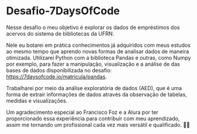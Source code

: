 # Desafio-7DaysOfCode

Nesse desafio o meu objetivo é explorar os dados de empréstimos dos acervos do sistema de bibliotecas da UFRN.

Nele eu botarei em prática conhecimentos já adquiridos com meus estudos ao mesmo tempo que aprendo novas formas de analisar dados de maneira otimizada. Utilizarei Python com a biblioteca Pandas e outras, como Numpy por exemplo, para fazer a manipulação, visualização e a análise de das bases de dados disponibilizada no desafio: https://7daysofcode.io/matricula/pandas.

Trabalharei por meio da análise exploratória de dados (AED), que é uma forma de extrair informações de dados através da observação de tabelas, medidas e visualizações.

Um agradecimento especial ao Francisco Foz e a Alura por ter proporcionado essa experiência para contribuir com meu aprendizado, assim me tornando um profissional cada vez mais versátil e qualificado. 🚀🚀
